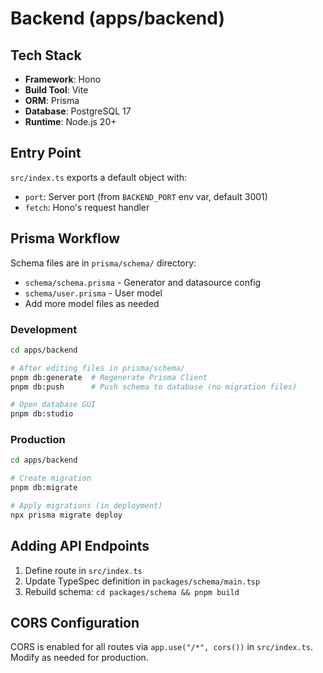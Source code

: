 # Backend (apps/backend)

## Tech Stack

- **Framework**: Hono
- **Build Tool**: Vite
- **ORM**: Prisma
- **Database**: PostgreSQL 17
- **Runtime**: Node.js 20+

## Entry Point

`src/index.ts` exports a default object with:
- `port`: Server port (from `BACKEND_PORT` env var, default 3001)
- `fetch`: Hono's request handler

## Prisma Workflow

Schema files are in `prisma/schema/` directory:
- `schema/schema.prisma` - Generator and datasource config
- `schema/user.prisma` - User model
- Add more model files as needed

### Development
```bash
cd apps/backend

# After editing files in prisma/schema/
pnpm db:generate  # Regenerate Prisma Client
pnpm db:push      # Push schema to database (no migration files)

# Open database GUI
pnpm db:studio
```

### Production
```bash
cd apps/backend

# Create migration
pnpm db:migrate

# Apply migrations (in deployment)
npx prisma migrate deploy
```

## Adding API Endpoints

1. Define route in `src/index.ts`
2. Update TypeSpec definition in `packages/schema/main.tsp`
3. Rebuild schema: `cd packages/schema && pnpm build`

## CORS Configuration

CORS is enabled for all routes via `app.use("/*", cors())` in `src/index.ts`.
Modify as needed for production.
